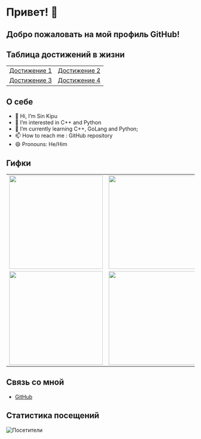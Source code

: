 # Привет! 👋

## Добро пожаловать на мой профиль GitHub!

## Таблица достижений в жизни

<table>
  <tr>
    <td><a href="[https://i.gifer.com/origin/5b/5b09487ac662b10797f44f845dfe7a68_w200.gif](https://imgur.com/a/YHQbVJb)">Достижение 1</a></td>
    <td><a href="https://i.pinimg.com/originals/9e/7e/6d/9e7e6d9cbfb94fdf0efce2d1d3d06035.gif">Достижение 2</a></td>
  </tr>
  <tr>
    <td><a href="https://i.gifer.com/7sQr.gif">Достижение 3</a></td>
    <td><a href="https://media.tenor.com/fgrB3Ftxs2IAAAAM/speech-bubble-dota.gif">Достижение 4</a></td>
  </tr>
</table>

## О себе
- 👋 Hi, I’m Sin Kipu
- 👀 I’m interested in C++ and Python
- 🌱 I’m currently learning C++, GoLang and Python;
- 📫 How to reach me : GitHub repository
- 😄 Pronouns: He/Him

## Гифки

<table>
  <tr>
    <td><img src="https://i.gifer.com/origin/5b/5b09487ac662b10797f44f845dfe7a68_w200.gif" width="250" height="250"></td>
    <td><img src="https://i.pinimg.com/originals/9e/7e/6d/9e7e6d9cbfb94fdf0efce2d1d3d06035.gif" width="250" height="250"></td>
  </tr>
  <tr>
    <td><img src="https://i.gifer.com/7sQr.gif" width="250" height="250"></td>
    <td><img src="https://media.tenor.com/fgrB3Ftxs2IAAAAM/speech-bubble-dota.gif" width="250" height="250"></td>
  </tr>
</table>

## Связь со мной
- [GitHub](https://github.com/AnSafov07)

## Статистика посещений
![Посетители](https://komarev.com/ghpvc/?username=AnSafov07&color=green)
